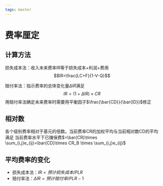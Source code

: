 ```yaml
---
tags: master
---
```

# 费率厘定

## 计算方法

损失成本法：收入未来费率IR等于损失成本+利润+费用
$$IR=\frac{LC+F}{1-V-Q}$$

赔付率法：指示费率的总体变化量$\Delta IR$满足
$$IR=(1+\Delta IR)\times CR$$
用赔付率法确定未来费率时需要用平衡因子$\frac{\bar{CD}}{\bar{ID}}$修正

## 相对数

各个级别费率相对于基元的倍数。当前费率CR的加权平均与当前相对数CD的平均满足
当前费率水平下已赚保费$=\bar{CR}\times \sum_{i,j}e_{ij}=\bar{CD}\times CR_B \times \sum_{i,j}e_{ij}$

## 平均费率的变化

- 损失成本法：$IR=预计损失成本/PLR$
- 赔付率法：$\Delta IR=预计赔付率/PLR − 1$
